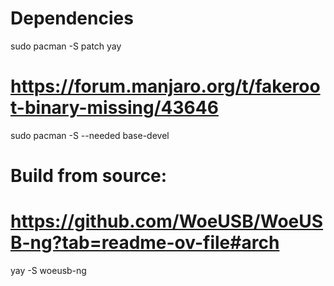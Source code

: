 # Dependencies
sudo pacman -S patch yay

# https://forum.manjaro.org/t/fakeroot-binary-missing/43646
sudo pacman -S --needed base-devel

# Build from source:
# https://github.com/WoeUSB/WoeUSB-ng?tab=readme-ov-file#arch
yay -S woeusb-ng
